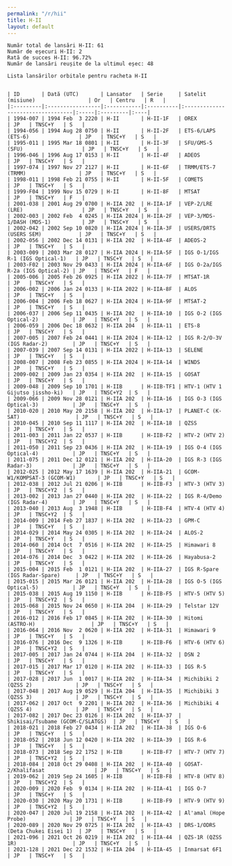 ```yaml
---
permalink: "/r/hii"
title: H-II
layout: default
---
```


    Număr total de lansări H-II: 61
    Număr de eșecuri H-II: 2
    Rată de succes H-II: 96.72%
    Număr de lansări reușite de la ultimul eșec: 48
    
    Lista lansărilor orbitale pentru racheta H-II
    
    
    | ID       | Dată (UTC)       | Lansator   | Serie     | Satelit (misiune)                 | Or   | Centru   | R   |
    |:---------|:-----------------|:-----------|:----------|:----------------------------------|:-----|:---------|:----|
    | 1994-007 | 1994 Feb  3 2220 | H-II       | H-II-1F   | OREX                              | JP   | TNSC+Y   | S   |
    | 1994-056 | 1994 Aug 28 0750 | H-II       | H-II-2F   | ETS-6/LAPS (ETS-6)                | JP   | TNSC+Y   | S   |
    | 1995-011 | 1995 Mar 18 0801 | H-II       | H-II-3F   | SFU/GMS-5 (SFU)                   | JP   | TNSC+Y   | S   |
    | 1996-046 | 1996 Aug 17 0153 | H-II       | H-II-4F   | ADEOS                             | JP   | TNSC+Y   | S   |
    | 1997-074 | 1997 Nov 27 2127 | H-II       | H-II-6F   | TRMM/ETS-7 (TRMM)                 | JP   | TNSC+Y   | S   |
    | 1998-011 | 1998 Feb 21 0755 | H-II       | H-II-5F   | COMETS                            | JP   | TNSC+Y   | S   |
    | 1999-F04 | 1999 Nov 15 0729 | H-II       | H-II-8F   | MTSAT                             | JP   | TNSC+Y   | F   |
    | 2001-038 | 2001 Aug 29 0700 | H-IIA 202  | H-IIA-1F  | VEP-2/LRE (LRE)                   | JP   | TNSC+Y   | S   |
    | 2002-003 | 2002 Feb  4 0245 | H-IIA 2024 | H-IIA-2F  | VEP-3/MDS-1/DASH (MDS-1)          | JP   | TNSC+Y   | S   |
    | 2002-042 | 2002 Sep 10 0820 | H-IIA 2024 | H-IIA-3F  | USERS/DRTS (USERS SEM)            | JP   | TNSC+Y   | S   |
    | 2002-056 | 2002 Dec 14 0131 | H-IIA 202  | H-IIA-4F  | ADEOS-2                           | JP   | TNSC+Y   | S   |
    | 2003-009 | 2003 Mar 28 0127 | H-IIA 2024 | H-IIA-5F  | IGS O-1/IGS R-1 (IGS Optical-1)   | JP   | TNSC+Y   | S   |
    | 2003-F02 | 2003 Nov 29 0433 | H-IIA 2024 | H-IIA-6F  | IGS O-2a/IGS R-2a (IGS Optical-2) | JP   | TNSC+Y   | F   |
    | 2005-006 | 2005 Feb 26 0925 | H-IIA 2022 | H-IIA-7F  | MTSAT-1R                          | JP   | TNSC+Y   | S   |
    | 2006-002 | 2006 Jan 24 0133 | H-IIA 2022 | H-IIA-8F  | ALOS                              | JP   | TNSC+Y   | S   |
    | 2006-004 | 2006 Feb 18 0627 | H-IIA 2024 | H-IIA-9F  | MTSAT-2                           | JP   | TNSC+Y   | S   |
    | 2006-037 | 2006 Sep 11 0435 | H-IIA 202  | H-IIA-10  | IGS O-2 (IGS Optical-2)           | JP   | TNSC+Y   | S   |
    | 2006-059 | 2006 Dec 18 0632 | H-IIA 204  | H-IIA-11  | ETS-8                             | JP   | TNSC+Y   | S   |
    | 2007-005 | 2007 Feb 24 0441 | H-IIA 2024 | H-IIA-12  | IGS R-2/O-3V (IGS Radar-2)        | JP   | TNSC+Y   | S   |
    | 2007-039 | 2007 Sep 14 0131 | H-IIA 2022 | H-IIA-13  | SELENE                            | JP   | TNSC+Y   | S   |
    | 2008-007 | 2008 Feb 23 0855 | H-IIA 2024 | H-IIA-14  | WINDS                             | JP   | TNSC+Y   | S   |
    | 2009-002 | 2009 Jan 23 0354 | H-IIA 202  | H-IIA-15  | GOSAT                             | JP   | TNSC+Y   | S   |
    | 2009-048 | 2009 Sep 10 1701 | H-IIB      | H-IIB-TF1 | HTV-1 (HTV 1 Gijutso jissho-ki)   | JP   | TNSC+Y2  | S   |
    | 2009-066 | 2009 Nov 28 0121 | H-IIA 202  | H-IIA-16  | IGS O-3 (IGS Optical-3)           | JP   | TNSC+Y   | S   |
    | 2010-020 | 2010 May 20 2158 | H-IIA 202  | H-IIA-17  | PLANET-C (K-SAT)                  | JP   | TNSC+Y   | S   |
    | 2010-045 | 2010 Sep 11 1117 | H-IIA 202  | H-IIA-18  | QZSS                              | JP   | TNSC+Y   | S   |
    | 2011-003 | 2011 Jan 22 0537 | H-IIB      | H-IIB-F2  | HTV-2 (HTV 2)                     | JP   | TNSC+Y2  | S   |
    | 2011-050 | 2011 Sep 23 0436 | H-IIA 202  | H-IIA-19  | IGS O-4 (IGS Optical-4)           | JP   | TNSC+Y   | S   |
    | 2011-075 | 2011 Dec 12 0121 | H-IIA 202  | H-IIA-20  | IGS R-3 (IGS Radar-3)             | JP   | TNSC+Y   | S   |
    | 2012-025 | 2012 May 17 1639 | H-IIA 202  | H-IIA-21  | GCOM-W1/KOMPSAT-3 (GCOM-W1)       | JP   | TNSC+Y   | S   |
    | 2012-038 | 2012 Jul 21 0206 | H-IIB      | H-IIB-F3  | HTV-3 (HTV 3)                     | JP   | TNSC+Y2  | S   |
    | 2013-002 | 2013 Jan 27 0440 | H-IIA 202  | H-IIA-22  | IGS R-4/Demo (IGS Radar-4)        | JP   | TNSC+Y   | S   |
    | 2013-040 | 2013 Aug  3 1948 | H-IIB      | H-IIB-F4  | HTV-4 (HTV 4)                     | JP   | TNSC+Y2  | S   |
    | 2014-009 | 2014 Feb 27 1837 | H-IIA 202  | H-IIA-23  | GPM-C                             | JP   | TNSC+Y   | S   |
    | 2014-029 | 2014 May 24 0305 | H-IIA 202  | H-IIA-24  | ALOS-2                            | JP   | TNSC+Y   | S   |
    | 2014-060 | 2014 Oct  7 0516 | H-IIA 202  | H-IIA-25  | Himawari 8                        | JP   | TNSC+Y   | S   |
    | 2014-076 | 2014 Dec  3 0422 | H-IIA 202  | H-IIA-26  | Hayabusa-2                        | JP   | TNSC+Y   | S   |
    | 2015-004 | 2015 Feb  1 0121 | H-IIA 202  | H-IIA-27  | IGS R-Spare (IGS Radar-Spare)     | JP   | TNSC+Y   | S   |
    | 2015-015 | 2015 Mar 26 0121 | H-IIA 202  | H-IIA-28  | IGS O-5 (IGS Optical-5)           | JP   | TNSC+Y   | S   |
    | 2015-038 | 2015 Aug 19 1150 | H-IIB      | H-IIB-F5  | HTV-5 (HTV 5)                     | JP   | TNSC+Y2  | S   |
    | 2015-068 | 2015 Nov 24 0650 | H-IIA 204  | H-IIA-29  | Telstar 12V                       | JP   | TNSC+Y   | S   |
    | 2016-012 | 2016 Feb 17 0845 | H-IIA 202  | H-IIA-30  | Hitomi (ASTRO-H)                  | JP   | TNSC+Y   | S   |
    | 2016-064 | 2016 Nov  2 0620 | H-IIA 202  | H-IIA-31  | Himawari 9                        | JP   | TNSC+Y   | S   |
    | 2016-076 | 2016 Dec  9 1326 | H-IIB      | H-IIB-F6  | HTV-6 (HTV 6)                     | JP   | TNSC+Y2  | S   |
    | 2017-005 | 2017 Jan 24 0744 | H-IIA 204  | H-IIA-32  | DSN 2                             | JP   | TNSC+Y   | S   |
    | 2017-015 | 2017 Mar 17 0120 | H-IIA 202  | H-IIA-33  | IGS R-5                           | JP   | TNSC+Y   | S   |
    | 2017-028 | 2017 Jun  1 0017 | H-IIA 202  | H-IIA-34  | Michibiki 2 (QZSS 2)              | JP   | TNSC+Y   | S   |
    | 2017-048 | 2017 Aug 19 0529 | H-IIA 204  | H-IIA-35  | Michibiki 3 (QZSS 3)              | JP   | TNSC+Y   | S   |
    | 2017-062 | 2017 Oct  9 2201 | H-IIA 202  | H-IIA-36  | Michibiki 4 (QZSS 4)              | JP   | TNSC+Y   | S   |
    | 2017-082 | 2017 Dec 23 0126 | H-IIA 202  | H-IIA-37  | Shikisai/Tsubame (GCOM-C/SLATGS)  | JP   | TNSC+Y   | S   |
    | 2018-021 | 2018 Feb 27 0434 | H-IIA 202  | H-IIA-38  | IGS O-6                           | JP   | TNSC+Y   | S   |
    | 2018-052 | 2018 Jun 12 0420 | H-IIA 202  | H-IIA-39  | IGS R-6                           | JP   | TNSC+Y   | S   |
    | 2018-073 | 2018 Sep 22 1752 | H-IIB      | H-IIB-F7  | HTV-7 (HTV 7)                     | JP   | TNSC+Y2  | S   |
    | 2018-084 | 2018 Oct 29 0408 | H-IIA 202  | H-IIA-40  | GOSAT-2/Khalifasat                | JP   | TNSC+Y   | S   |
    | 2019-062 | 2019 Sep 24 1605 | H-IIB      | H-IIB-F8  | HTV-8 (HTV 8)                     | JP   | TNSC+Y2  | S   |
    | 2020-009 | 2020 Feb  9 0134 | H-IIA 202  | H-IIA-41  | IGS O-7                           | JP   | TNSC+Y   | S   |
    | 2020-030 | 2020 May 20 1731 | H-IIB      | H-IIB-F9  | HTV-9 (HTV 9)                     | JP   | TNSC+Y2  | S   |
    | 2020-047 | 2020 Jul 19 2158 | H-IIA 202  | H-IIA-42  | Al'amal (Hope Probe)              | JP   | TNSC+Y   | S   |
    | 2020-089 | 2020 Nov 29 0725 | H-IIA 202  | H-IIA-43  | DRS-1/ODRS (Deta Chukei Eisei 1)  | JP   | TNSC+Y   | S   |
    | 2021-096 | 2021 Oct 26 0219 | H-IIA 202  | H-IIA-44  | QZS-1R (QZSS 1R)                  | JP   | TNSC+Y   | S   |
    | 2021-128 | 2021 Dec 22 1532 | H-IIA 204  | H-IIA-45  | Inmarsat 6F1                      | JP   | TNSC+Y   | S   |

